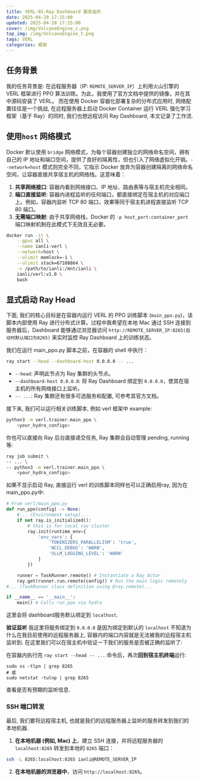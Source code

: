 ```yaml
---
title: VERL-01-Ray Dashboard 服务监听
date: 2025-04-20 17:15:00
updated: 2025-04-20 17:15:00
cover: /img/VolcanoEngine_c.png
top_img: /img/VolcanoEngine_t.png
tags: VERL
categories: 框架
---
```


## 任务背景

我的任务背景是: 在远程服务器（IP: `REMOTE_SERVER_IP`）上利用火山引擎的 VERL 框架进行 PPO 算法训练。为此，我使用了官方文档中提供的镜像，并在其中源码安装了 VERL。 而在使用 Docker 容器化部署复杂的分布式应用时, 网络配置往往是一个挑战, 在远程服务器上启动 Docker Container 运行 VERL 强化学习框架（基于 Ray）的同时, 我们也想远程访问 Ray Dashboard, 本文记录了工作流. 

## 使用`host` 网络模式

Docker 默认使用 `bridge` 网络模式，为每个容器创建独立的网络命名空间，拥有自己的 IP 地址和端口空间，提供了良好的隔离性，但也引入了网络虚拟化开销。`--network=host` 模式则完全不同，它指示 Docker 放弃为容器创建隔离的网络命名空间，让容器直接共享宿主机的网络栈。这意味着：

1. **共享网络接口**: 容器内看到网络接口、IP 地址、路由表等与宿主机完全相同。
2. **端口直接监听**: 容器内进程监听的任何端口，都直接绑定在宿主机的对应端口上。例如，容器内监听 TCP 80 端口，效果等同于宿主机进程直接监听 TCP 80 端口。
3. **无需端口映射**: 由于共享网络栈，Docker 的 `-p host_port:container_port` 端口映射机制在此模式下无效且无必要。

```bash
docker run -it \
    --gpus all \
    --name ianli-verl \
    --network=host \
    --ulimit memlock=-1 \
    --ulimit stack=67108864 \
    -v /path/to/ianli:/mnt/ianli \
    ianli/verl:v1.0 \
    bash
```

## 显式启动 Ray Head

下面, 我们的核心目标是在容器内运行 VERL 的 PPO 训练脚本 (`main_ppo.py`)，该脚本内部使用 Ray 进行分布式计算。过程中我希望在本地 Mac 通过 SSH 连接到服务器后，Dashboard 能够通过浏览器访问 `http://REMOTE_SERVER_IP:8265(启动时默认端口为8265)` 来实时监控 Ray Dashboard 上的训练状态。

我们在运行 main_ppo.py 脚本之前，在容器的 shell 中执行：

``` Bash
ray start --head --dashboard-host 0.0.0.0 -- ...
```
- `--head`: 声明此节点为 Ray 集群的头节点。
- `--dashboard-host 0.0.0.0`: 将 Ray Dashboard 绑定到 `0.0.0.0`，使其在宿主机的所有网络接口上监听。
- `-- ...`: Ray 集群还有很多可选服务和配置, 可参考其官方文档。

接下来, 我们可以运行相关训练脚本, 例如 verl 框架中 example: 

```Bash
python3 -m verl.trainer.main_ppo \
	<your_hydra_configs>
```

你也可以直接向 Ray 后台直接递交任务, Ray 集群会自动管理 pending, running等:

```Bash
ray job submit \
-- ... \
-- python3 -m verl.trainer.main_ppo \
	<your_hydra_configs>
```

如果不显示启动 Ray, 直接运行 verl 的训练脚本同样也可以正确启用ray, 因为在 main_ppo.py中:

```Python
# From verl/main_ppo.py
def run_ppo(config) -> None:
    #... (Environment setup)...
    if not ray.is_initialized():
        # this is for local ray cluster
        ray.init(runtime_env={
            'env_vars': {
                'TOKENIZERS_PARALLELISM': 'true',
                'NCCL_DEBUG': 'WARN',
                'VLLM_LOGGING_LEVEL': 'WARN'
            }
        })

    runner = TaskRunner.remote() # Instantiate a Ray Actor
    ray.get(runner.run.remote(config)) # Run the main logic remotely
#... (TaskRunner class definition using @ray.remote)...

if __name__ == '__main__':
    main() # Calls run_ppo via hydra
```

这里会将 dashboard服务默认绑定到 `localhost`.

**验证监听** 我这里将服务绑定到 `0.0.0.0` 是因为绑定到默认的 `localhost` 不知道为什么在我目前使用的远程服务器上, 容器内的端口内容就是无法被我的远程宿主机监听到. 在这里我们可以在宿主机中验证一下我们的服务是否被正确的监听了: 

在容器内执行完 `ray start --head -- ...` 命令后，再次**回到宿主机终端**运行:

```
sudo ss -tlpn | grep 8265
# 或
sudo netstat -tulnp | grep 8265
```

查看是否有预期的监听信息. 

### SSH 端口转发

最后, 我们要将远程宿主机, 也就是我们的远程服务器上监听的服务转发到我们的本地机器.

1. **在本地机器 (例如, Mac) 上**，建立 SSH 连接，并将远程服务器的 `localhost:8265` 转发到本地的 `8265` 端口：

```Bash
ssh -L 8265:localhost:8265 ianli@REMOTE_SERVER_IP
```

2. **在本地机器的浏览器中**，访问 `http://localhost:8265`。
